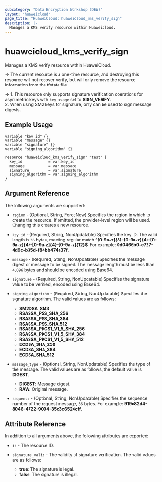 ```yaml
---
subcategory: "Data Encryption Workshop (DEW)"
layout: "huaweicloud"
page_title: "HuaweiCloud: huaweicloud_kms_verify_sign"
description: |-
  Manages a KMS verify resource within HuaweiCloud.
---
```


# huaweicloud_kms_verify_sign

Manages a KMS verify resource within HuaweiCloud.

-> The current resource is a one-time resource, and destroying this resource will not recover verify,
  but will only remove the resource information from the tfstate file.

-> 1. This resource only supports signature verification operations for asymmetric keys with `key_usage` set to **SIGN_VERIFY**.
  <br/>2. When using SM2 keys for signature, only can be used to sign message digests.

## Example Usage

```hcl
variable "key_id" {}
variable "message" {}
variable "signature" {}
variable "signing_algorithm" {}

resource "huaweicloud_kms_verify_sign" "test" {
  key_id            = var.key_id
  message           = var.message
  signature         = var.signature
  signing_algorithm = var.signing_algorithm
}
```

## Argument Reference

The following arguments are supported:

* `region` - (Optional, String, ForceNew) Specifies the region in which to create the resource.
  If omitted, the provider-level region will be used.
  Changing this creates a new resource.

* `key_id` - (Required, String, NonUpdatable) Specifies the key ID.
  The valid length is `36` bytes, meeting regular match **^[0-9a-z]{8}-[0-9a-z]{4}-[0-9a-z]{4}-[0-9a-z]{4}-[0-9a-z]{12}$**.
  For example: **0d0466b0-e727-4d9c-b35d-f84bb474a37f**.

* `message` - (Required, String, NonUpdatable) Specifies the message digest or message to be signed.
  The message length must be less than `4,096` bytes and should be encoded using Base64.

* `signature` - (Required, String, NonUpdatable) Specifies the signature value to be verified, encoded using Base64.

* `signing_algorithm` - (Required, String, NonUpdatable) Specifies the signature algorithm.
  The valid values are as follows:
  + **SM2DSA_SM3**
  + **RSASSA_PSS_SHA_256**
  + **RSASSA_PSS_SHA_384**
  + **RSASSA_PSS_SHA_512**
  + **RSASSA_PKCS1_V1_5_SHA_256**
  + **RSASSA_PKCS1_V1_5_SHA_384**
  + **RSASSA_PKCS1_V1_5_SHA_512**
  + **ECDSA_SHA_256**
  + **ECDSA_SHA_384**
  + **ECDSA_SHA_512**

* `message_type` - (Optional, String, NonUpdatable) Specifies the type of the message.
  The valid values are as follows, the default value is **DIGEST**.
  + **DIGEST**: Message digest.
  + **RAW**: Original message.

* `sequence` - (Optional, String, NonUpdatable) Specifies the sequence number of the request message, `36` bytes.
  For example: **919c82d4-8046-4722-9094-35c3c6524cff**.

## Attribute Reference

In addition to all arguments above, the following attributes are exported:

* `id` - The resource ID.

* `signature_valid` - The validity of signature verification.
  The valid values are as follows:
  + **true**: The signature is legal.
  + **false**: The signature is illegal.
